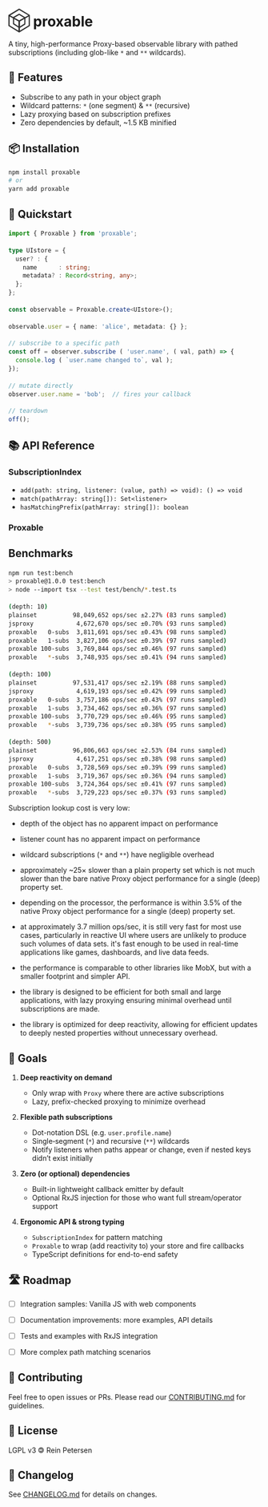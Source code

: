 

# <img src="./assets/proxable.svg" style="margin-bottom:-12px; height:48px" /> proxable


A tiny, high-performance Proxy-based observable library with pathed subscriptions (including glob-like `*` and `**` wildcards).



## 🚀 Features

- Subscribe to any path in your object graph
- Wildcard patterns: `*` (one segment) & `**` (recursive)
- Lazy proxying based on subscription prefixes
- Zero dependencies by default, ~1.5 KB minified



## 📦 Installation

```bash
npm install proxable
# or
yarn add proxable
```



## 🔧 Quickstart

```ts
import { Proxable } from 'proxable';

type UIstore = {
  user? : {
    name      : string;
    metadata? : Record<string, any>;
  };
};

const observable = Proxable.create<UIstore>();

observable.user = { name: 'alice', metadata: {} };

// subscribe to a specific path
const off = observer.subscribe ( 'user.name', ( val, path) => {
  console.log ( `user.name changed to`, val );
});

// mutate directly
observer.user.name = 'bob';  // fires your callback

// teardown
off();
```



## 📚 API Reference

### SubscriptionIndex

- `add(path: string, listener: (value, path) => void): () => void`
- `match(pathArray: string[]): Set<listener>`
- `hasMatchingPrefix(pathArray: string[]): boolean`

### Proxable





## Benchmarks

```sh
npm run test:bench
> proxable@1.0.0 test:bench
> node --import tsx --test test/bench/*.test.ts

(depth: 10)
plainset          98,049,652 ops/sec ±2.27% (83 runs sampled)
jsproxy            4,672,670 ops/sec ±0.70% (93 runs sampled)
proxable   0-subs  3,811,691 ops/sec ±0.43% (98 runs sampled)
proxable   1-subs  3,827,106 ops/sec ±0.39% (97 runs sampled)
proxable 100-subs  3,769,844 ops/sec ±0.46% (97 runs sampled)
proxable   *-subs  3,748,935 ops/sec ±0.41% (94 runs sampled)

(depth: 100)
plainset          97,531,417 ops/sec ±2.19% (88 runs sampled)
jsproxy            4,619,193 ops/sec ±0.42% (99 runs sampled)
proxable   0-subs  3,757,186 ops/sec ±0.43% (97 runs sampled)
proxable   1-subs  3,734,462 ops/sec ±0.36% (97 runs sampled)
proxable 100-subs  3,770,729 ops/sec ±0.46% (95 runs sampled)
proxable   *-subs  3,739,736 ops/sec ±0.38% (95 runs sampled)

(depth: 500)
plainset          96,806,663 ops/sec ±2.53% (84 runs sampled)
jsproxy            4,617,251 ops/sec ±0.38% (98 runs sampled)
proxable   0-subs  3,728,569 ops/sec ±0.39% (99 runs sampled)
proxable   1-subs  3,719,367 ops/sec ±0.36% (94 runs sampled)
proxable 100-subs  3,724,364 ops/sec ±0.41% (97 runs sampled)
proxable   *-subs  3,729,223 ops/sec ±0.37% (93 runs sampled)
```

Subscription lookup cost is very low:

- depth of the object has no apparent impact on performance

- listener count has no apparent impact on performance

- wildcard subscriptions (`*` and `**`) have negligible overhead

- approximately ~25× slower than a plain property set which is not much slower than the bare native Proxy object performance for a single (deep) property set.

- depending on the processor, the performance is within 3.5% of the native Proxy object performance for a single (deep) property set.

- at approximately 3.7 million ops/sec, it is still very fast for most use cases, particularly in reactive UI where users are unlikely to produce such volumes of data sets. it's fast enough to be used in real-time applications like games, dashboards, and live data feeds.

- the performance is comparable to other libraries like MobX, but with a smaller footprint and simpler API.

- the library is designed to be efficient for both small and large applications, with lazy proxying ensuring minimal overhead until subscriptions are made.

- the library is optimized for deep reactivity, allowing for efficient updates to deeply nested properties without unnecessary overhead.





## 🎯 Goals

1. **Deep reactivity on demand**
	- Only wrap with `Proxy` where there are active subscriptions
	- Lazy, prefix-checked proxying to minimize overhead

2. **Flexible path subscriptions**
	- Dot-notation DSL (e.g. `user.profile.name`)
	- Single‐segment (`*`) and recursive (`**`) wildcards
	- Notify listeners when paths appear or change, even if nested keys didn’t exist initially

3. **Zero (or optional) dependencies**
	- Built-in lightweight callback emitter by default
	- Optional RxJS injection for those who want full stream/operator support

4. **Ergonomic API & strong typing**
	- `SubscriptionIndex` for pattern matching
	- `Proxable` to wrap (add reactivity to) your store and fire callbacks
	- TypeScript definitions for end-to-end safety



## 🛣️ Roadmap

- [ ] Integration samples: Vanilla JS with web components
- [ ] Documentation improvements: more examples, API details
- [ ] Tests and examples with RxJS integration
- [ ] More complex path matching scenarios



## 🤝 Contributing

Feel free to open issues or PRs. Please read our [CONTRIBUTING.md](./CONTRIBUTING.md) for guidelines.



## 📄 License

LGPL v3 <span style="display:inline-block; transform:scaleX(-1)">©</span> Rein Petersen



## 📝 Changelog
See [CHANGELOG.md](./CHANGELOG.md) for details on changes.
